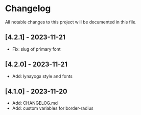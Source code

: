 # Changelog

All notable changes to this project will be documented in this file.

## [4.2.1] - 2023-11-21
- Fix: slug of primary font

## [4.2.0] - 2023-11-21
- Add: lynayoga style and fonts

## [4.1.0] - 2023-11-20
- Add: CHANGELOG.md
- Add: custom variables for border-radius
